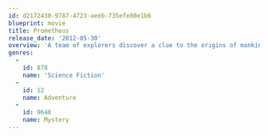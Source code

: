```yaml
---
id: d2172430-9787-4723-aeeb-735efe80e1b6
blueprint: movie
title: Prometheus
release_date: '2012-05-30'
overview: 'A team of explorers discover a clue to the origins of mankind on Earth, leading them on a journey to the darkest corners of the universe. There, they must fight a terrifying battle to save the future of the human race.'
genres:
  -
    id: 878
    name: 'Science Fiction'
  -
    id: 12
    name: Adventure
  -
    id: 9648
    name: Mystery
---
```

